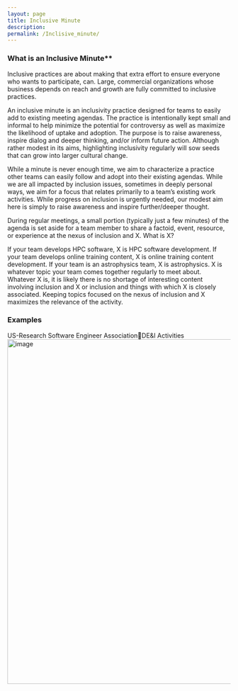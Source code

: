```yaml
---
layout: page
title: Inclusive Minute
description:
permalink: /Inclisive_minute/
---
```



### What is an Inclusive Minute** 

Inclusive practices are about making that extra effort to ensure everyone who wants to participate, can. Large, commercial organizations whose business depends on reach and growth are fully committed to inclusive practices.

An inclusive minute  is an inclusivity practice designed for teams to easily add to existing meeting agendas. The practice is intentionally kept small and informal to help minimize the potential for controversy as well as maximize the likelihood of uptake and adoption. The purpose is to raise awareness, inspire dialog and deeper thinking, and/or inform future action. Although rather modest in its aims, highlighting inclusivity regularly will sow seeds that can grow into larger cultural change.

While a minute is never enough time, we aim to characterize a practice other teams can easily follow and adopt into their existing agendas. While we are all impacted by inclusion issues, sometimes in deeply personal ways, we aim for a focus that relates primarily to a team’s existing work activities. While progress on inclusion is urgently needed, our modest aim here is simply to raise awareness and inspire further/deeper thought.

During regular meetings, a small portion (typically just a few minutes) of the agenda is set aside for a team member to share a factoid, event, resource, or experience at the nexus of inclusion and X. What is X?

If your team develops HPC software, X is HPC software development.
If your team develops online training content, X is online training content development.
If your team is an astrophysics team, X is astrophysics.
X is whatever topic your team comes together regularly to meet about. Whatever X is, it is likely there is no shortage of interesting content involving inclusion and X or inclusion and things with which X is closely associated. Keeping topics focused on the nexus of inclusion and X maximizes the relevance of the activity.

### Examples 

US-Research Software Engineer AssociationDE&I Activities<img width="779" alt="image" src="https://github.com/HPC-Workforce-Development-and-Retention/hpc-wdr/assets/4682047/0d63bee0-4b16-4582-857a-bf833b2c62b2">





